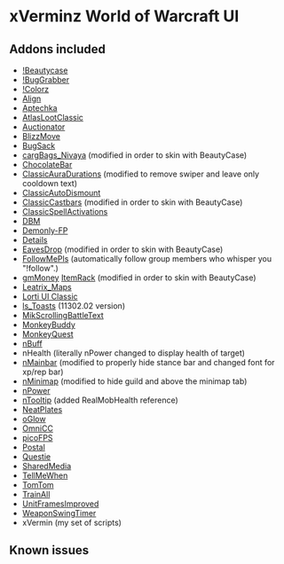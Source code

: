 # xVerminz World of Warcraft UI

## Addons included

- [!Beautycase](https://www.wowinterface.com/downloads/info19675-Beautycase.html)
- [!BugGrabber](https://www.wowinterface.com/downloads/info23141-BugGrabber.html)
- [!Colorz](https://github.com/lithammer/NeavUI/tree/master/Interface/AddOns/!Colorz)
- [Align](https://www.wowinterface.com/downloads/info6153-Align.html)
- [Aptechka](https://www.wowinterface.com/downloads/info25050-AptechkaClassic.html)
- [AtlasLootClassic](https://www.wowinterface.com/downloads/info25185-AtlasLootClassic.html)
- [Auctionator](https://www.wowinterface.com/downloads/info24958-AuctionatorClassicquickfix.html)
- [BlizzMove](https://www.wowinterface.com/downloads/info25092-BlizzMoveClassic.html)
- [BugSack](https://www.wowinterface.com/downloads/info5995-BugSack.html)
- [cargBags_Nivaya](https://www.wowinterface.com/downloads/info22329-cargBagsNivayaRealUIstandalone.html) (modified in order to skin with BeautyCase)
- [ChocolateBar](https://www.wowinterface.com/downloads/info12326-ChocolateBarBrokerDisplay.html)
- [ClassicAuraDurations](https://www.wowinterface.com/downloads/info25006-ClassicAuraDurations.html) (modified to remove swiper and leave only cooldown text)
- [ClassicAutoDismount](https://www.wowinterface.com/downloads/info25010-ClassicAutoDismount.html)
- [ClassicCastbars](https://www.wowinterface.com/downloads/info24925-ClassicCastbars.html) (modified in order to skin with BeautyCase)
- [ClassicSpellActivations](https://www.wowinterface.com/downloads/info25000-ClassicSpellActivations.html)
- [DBM](https://www.wowinterface.com/downloads/info24921-DeadlyBossMods-Classic.html)
- [Demonly-FP](https://www.wowinterface.com/downloads/info25273-DemonlysFlightMasterMap.html)
- [Details](https://www.wowinterface.com/downloads/info25068-DetailsDamageMeterClassic.html)
- [EavesDrop](https://www.curseforge.com/wow/addons/eavesdropclassic/files) (modified in order to skin with BeautyCase)
- [FollowMePls](https://github.com/techiew/FollowMePls) (automatically follow group members who whisper you "!follow".)
- [gmMoney](https://www.wowinterface.com/downloads/info16245-gMoney.html)
  [ItemRack](https://www.wowinterface.com/downloads/info4148-ItemRack.html) (modified in order to skin with BeautyCase)
- [Leatrix_Maps](https://www.curseforge.com/wow/addons/leatrix-maps-classic)
- [Lorti UI Classic](https://github.com/Chordsy/Lorti-UI-Classic)
- [ls_Toasts](https://www.curseforge.com/wow/addons/ls-toasts/files) (11302.02 version)
- [MikScrollingBattleText](https://www.wowinterface.com/downloads/info24962-MikScrollingBattleTextClassicquickfix.html)
- [MonkeyBuddy](https://www.wowinterface.com/downloads/info25136-MonkeyBuddyClassic.html)
- [MonkeyQuest](https://www.wowinterface.com/downloads/info25137-MonkeyQuestClassic.html)
- [nBuff](https://github.com/L3n1n/NeavUI-Classic)
- nHealth (literally nPower changed to display health of target)
- [nMainbar](https://github.com/L3n1n/NeavUI-Classic) (modified to properly hide stance bar and changed font for xp/rep bar)
- [nMinimap](https://github.com/L3n1n/NeavUI-Classic) (modified to hide guild and above the minimap tab)
- [nPower](https://github.com/L3n1n/NeavUI-Classic)
- [nTooltip](https://github.com/L3n1n/NeavUI-Classic) (added RealMobHealth reference)
- [NeatPlates](https://www.curseforge.com/wow/addons/neatplates)
- [oGlow](https://www.wowinterface.com/downloads/info25098-oGlowClassic.html)
- [OmniCC](https://www.wowinterface.com/downloads/info24989-OmniCCClassic.html)
- [picoFPS](https://www.wowinterface.com/downloads/info10240-picoFPS.html)
- [Postal](https://www.wowinterface.com/downloads/info25366-Postal_Classic.html)
- [Questie](https://www.wowinterface.com/downloads/info24994-Questie.html)
- [SharedMedia](https://www.curseforge.com/wow/addons/sharedmedia)
- [TellMeWhen](https://www.wowinterface.com/downloads/info25152-TellMeWhenClassic.html)
- [TomTom](https://www.wowinterface.com/downloads/info7032-TomTom.html)
- [TrainAll](https://www.wowinterface.com/downloads/info24942-TrainAllClassic.html)
- [UnitFramesImproved](https://www.wowisclassic.com/en/addons/unitframesimproved/)
- [WeaponSwingTimer](https://www.wowinterface.com/downloads/info25004-WeaponSwingTimer.html)
- xVermin (my set of scripts)

## Known issues
